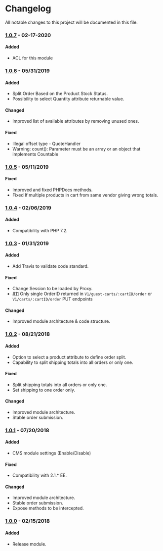# Changelog
All notable changes to this project will be documented in this file.

### [1.0.7](https://github.com/magestat/magento2-split-order/releases/tag/1.0.7) - 02-17-2020
#### Added
- ACL for this module

### [1.0.6](https://github.com/magestat/magento2-split-order/releases/tag/1.0.6) - 05/31/2019
#### Added
- Split Order Based on the Product Stock Status.
- Possibility to select Quantity attribute returnable value.

#### Changed
- Improved list of available attributes by removing unused ones.

#### Fixed
- Illegal offset type - QuoteHandler
- Warning: count(): Parameter must be an array or an object that implements Countable


### [1.0.5](https://github.com/magestat/magento2-split-order/releases/tag/1.0.5) - 05/11/2019
#### Fixed
- Improved and fixed PHPDocs methods.
- Fixed If multiple products in cart from same vendor giving wrong totals.

### [1.0.4](https://github.com/magestat/magento2-split-order/releases/tag/1.0.4) - 02/06/2019
#### Added
- Compatibility with PHP 7.2.


### [1.0.3](https://github.com/magestat/magento2-split-order/releases/tag/1.0.3) - 01/31/2019
#### Added
- Add Travis to validate code standard.

#### Fixed
- Change Session to be loaded by Proxy.
- [#11](https://github.com/magestat/magento2-split-order/issues/11) Only single OrderID returned in `V1/guest-carts/:cartID/order` or `V1/carts/:cartID/order` PUT endpoints

#### Changed
- Improved module architecture & code structure.


### [1.0.2](https://github.com/magestat/magento2-split-order/releases/tag/1.0.2) - 08/21/2018
#### Added
- Option to select a product attribute to define order split.
- Capability to split shipping totals into all orders or only one.

#### Fixed
- Split shipping totals into all orders or only one.
- Set shipping to one order only.

#### Changed
- Improved module architecture.
- Stable order submission.


### [1.0.1](https://github.com/magestat/magento2-split-order/releases/tag/1.0.1) - 07/20/2018
#### Added
- CMS module settings (Enable/Disable)

#### Fixed
- Compatibility with 2.1.* EE.

#### Changed
- Improved module architecture.
- Stable order submission.
- Expose methods to be intercepted.


### [1.0.0](https://github.com/magestat/magento2-split-order/releases/tag/1.0.0) - 02/15/2018
#### Added
- Release module.
